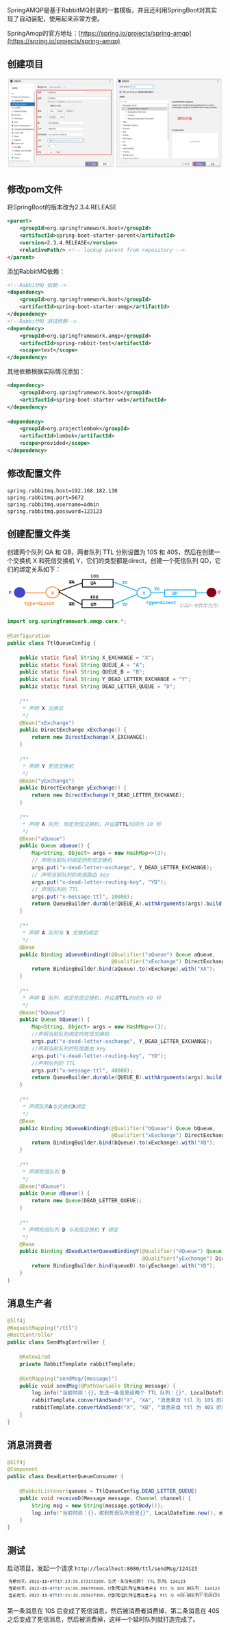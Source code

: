SpringAMQP是基于RabbitMQ封装的一套模板，并且还利用SpringBoot对其实现了自动装配，使用起来非常方便。

SpringAmqp的官方地址：[https://spring.io/projects/spring-amqp](https://spring.io/projects/spring-amqp)

## 创建项目
![](assets/SpringBoot整合RabbitMQ/41bcb90e4366b83a6d3896c4b7e6024b_MD5.png)



## 修改pom文件

将SpringBoot的版本改为2.3.4.RELEASE

```xml
<parent>
    <groupId>org.springframework.boot</groupId>
    <artifactId>spring-boot-starter-parent</artifactId>
    <version>2.3.4.RELEASE</version>
    <relativePath/> <!-- lookup parent from repository -->
</parent>
```


添加RabbitMQ依赖：

```xml
<!--RabbitMQ 依赖-->
<dependency>
    <groupId>org.springframework.boot</groupId>
    <artifactId>spring-boot-starter-amqp</artifactId>
</dependency>
<!--RabbitMQ 测试依赖-->
<dependency>
    <groupId>org.springframework.amqp</groupId>
    <artifactId>spring-rabbit-test</artifactId>
    <scope>test</scope>
</dependency>
```


其他依赖根据实际情况添加：

```xml
<dependency>
    <groupId>org.springframework.boot</groupId>
    <artifactId>spring-boot-starter-web</artifactId>
</dependency>

<dependency>
    <groupId>org.projectlombok</groupId>
    <artifactId>lombok</artifactId>
    <scope>provided</scope>
</dependency>
```


## 修改配置文件

```Plain Text
spring.rabbitmq.host=192.168.182.130
spring.rabbitmq.port=5672
spring.rabbitmq.username=admin
spring.rabbitmq.password=123123
```


## 创建配置文件类

创建两个队列 QA 和 QB，两者队列 TTL 分别设置为 10S 和 40S，然后在创建一个交换机 X 和死信交换机 Y，它们的类型都是direct，创建一个死信队列 QD，它们的绑定关系如下：
![](assets/SpringBoot整合RabbitMQ/f35838dfa1d98a8081a733de35b9f181_MD5.png)




```java
import org.springframework.amqp.core.*;

@Configuration
public class TtlQueueConfig {

    public static final String X_EXCHANGE = "X";
    public static final String QUEUE_A = "A";
    public static final String QUEUE_B = "B";
    public static final String Y_DEAD_LETTER_EXCHANGE = "Y";
    public static final String DEAD_LETTER_QUEUE = "D";

    /**
     * 声明 X 交换机
     */
    @Bean("xExchange")
    public DirectExchange xExchange() {
        return new DirectExchange(X_EXCHANGE);
    }

    /**
     * 声明 Y 死信交换机
     */
    @Bean("yExchange")
    public DirectExchange yExchange() {
        return new DirectExchange(Y_DEAD_LETTER_EXCHANGE);
    }

    /**
     * 声明 A 队列，绑定死信交换机，并设置TTL时间为 10 秒
     */
    @Bean("aQueue")
    public Queue aQueue() {
        Map<String, Object> args = new HashMap<>(3);
        // 声明当前队列绑定的死信交换机
        args.put("x-dead-letter-exchange", Y_DEAD_LETTER_EXCHANGE);
        // 声明当前队列的死信路由 key
        args.put("x-dead-letter-routing-key", "YD");
        // 声明队列的 TTL
        args.put("x-message-ttl", 10000);
        return QueueBuilder.durable(QUEUE_A).withArguments(args).build();
    }

    /**
     * 声明 A 队列与 X 交换机绑定
     */
    @Bean
    public Binding aQueueBindingX(@Qualifier("aQueue") Queue aQueue,
                                  @Qualifier("xExchange") DirectExchange xExchange) {
        return BindingBuilder.bind(aQueue).to(xExchange).with("XA");
    }

    /**
     * 声明 B 队列，绑定死信交换机，并设置TTL时间为 40 秒
     */
    @Bean("bQueue")
    public Queue bQueue() {
        Map<String, Object> args = new HashMap<>(3);
        //声明当前队列绑定的死信交换机
        args.put("x-dead-letter-exchange", Y_DEAD_LETTER_EXCHANGE);
        //声明当前队列的死信路由 key
        args.put("x-dead-letter-routing-key", "YD");
        //声明队列的 TTL
        args.put("x-message-ttl", 40000);
        return QueueBuilder.durable(QUEUE_B).withArguments(args).build();
    }

    /**
     * 声明队列A与交换机X绑定
     */
    @Bean
    public Binding bQueueBindingX(@Qualifier("bQueue") Queue bQueue,
                                  @Qualifier("xExchange") DirectExchange xExchange) {
        return BindingBuilder.bind(bQueue).to(xExchange).with("XB");
    }

    /**
     * 声明死信队列 D
     */
    @Bean("dQueue")
    public Queue dQueue() {
        return new Queue(DEAD_LETTER_QUEUE);
    }

    /**
     * 声明死信队列 D 与死信交换机 Y 绑定
     */
    @Bean
    public Binding dDeadLetterQueueBindingY(@Qualifier("dQueue") Queue queueD,
                                            @Qualifier("yExchange") DirectExchange yExchange) {
        return BindingBuilder.bind(queueD).to(yExchange).with("YD");
    }
}
```


## 消息生产者

```java
@Slf4j
@RequestMapping("/ttl")
@RestController
public class SendMsgController {

    @Autowired
    private RabbitTemplate rabbitTemplate;

    @GetMapping("sendMsg/{message}")
    public void sendMsg(@PathVariable String message) {
        log.info("当前时间：{}，发送一条信息给两个 TTL 队列：{}", LocalDateTime.now(), message);
        rabbitTemplate.convertAndSend("X", "XA", "消息来自 ttl 为 10S 的队列: " + message);
        rabbitTemplate.convertAndSend("X", "XB", "消息来自 ttl 为 40S 的队列: " + message);
    }
}
```


## 消息消费者

```java
@Slf4j
@Component
public class DeadLetterQueueConsumer {

    @RabbitListener(queues = TtlQueueConfig.DEAD_LETTER_QUEUE)
    public void receiveD(Message message, Channel channel) {
        String msg = new String(message.getBody());
        log.info("当前时间：{}，收到死信队列信息{}", LocalDateTime.now(), msg);
    }
}
```


## 测试

启动项目，发起一个请求 `http://localhost:8080/ttl/sendMsg/124123` 

![](assets/SpringBoot整合RabbitMQ/b3fafbc1c7019e390bf99a09bb129cf4_MD5.png)


第一条消息在 10S 后变成了死信消息，然后被消费者消费掉，第二条消息在 40S 之后变成了死信消息，然后被消费掉，这样一个延时队列就打造完成了。